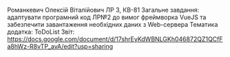 Романкевич Олексій Віталійович
ЛР 3, КВ-81
Загальне завдання: адаптувати програмний код ЛР№2 до вимог фреймворка VueJS та забезпечити завантаження необхідних даних з Web-сервера
Тематика додатка: ToDoList
Звіт: https://docs.google.com/document/d/17shrEyKdWBNLGKh046872QZ1QCfFa8hWz-R8vTP_avA/edit?usp=sharing